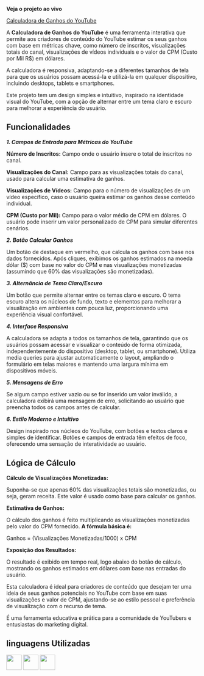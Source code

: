 **Veja o projeto ao vivo**

[Calculadora de Ganhos do YouTube](https://ninja1375.github.io/Calculadora-de-ganhos-do-youtube/)

A **Calculadora de Ganhos do YouTube** é uma ferramenta interativa que permite aos criadores de conteúdo do YouTube estimar os seus ganhos com base em métricas chave, como número de inscritos, visualizações totais do canal, visualizações de vídeos individuais e o valor de CPM (Custo por Mil R$) em dólares. 

A calculadora é responsiva, adaptando-se a diferentes tamanhos de tela para que os usuários possam acessá-la e utilizá-la em qualquer dispositivo, incluindo desktops, tablets e smartphones.

Este projeto tem um design simples e intuitivo, inspirado na identidade visual do YouTube, com a opção de alternar entre um tema claro e escuro para melhorar a experiência do usuário.

## Funcionalidades ##

***1. Campos de Entrada para Métricas do YouTube***

**Número de Inscritos:** Campo onde o usuário insere o total de inscritos no canal.

**Visualizações do Canal:** Campo para as visualizações totais do canal, usado para calcular uma estimativa de ganhos.

**Visualizações de Vídeos:** Campo para o número de visualizações de um vídeo específico, caso o usuário queira estimar os ganhos desse conteúdo individual.

**CPM (Custo por Mil):** Campo para o valor médio de CPM em dólares. O usuário pode inserir um valor personalizado de CPM para simular diferentes cenários.

***2. Botão Calcular Ganhos***

Um botão de destaque em vermelho, que calcula os ganhos com base nos dados fornecidos. Após cliques, exibimos os ganhos estimados na moeda dólar ($) com base no valor do CPM e nas visualizações monetizadas (assumindo que 60% das visualizações são monetizadas).

***3. Alternância de Tema Claro/Escuro***

Um botão que permite alternar entre os temas claro e escuro. O tema escuro altera os núcleos de fundo, texto e elementos para melhorar a visualização em ambientes com pouca luz, proporcionando uma experiência visual confortável.

***4. Interface Responsiva***

A calculadora se adapta a todos os tamanhos de tela, garantindo que os usuários possam acessar e visualizar o conteúdo de forma otimizada, independentemente do dispositivo (desktop, tablet, ou smartphone).
Utiliza media queries para ajustar automaticamente o layout, ampliando o formulário em telas maiores e mantendo uma largura mínima em dispositivos móveis.

***5. Mensagens de Erro***

Se algum campo estiver vazio ou se for inserido um valor inválido, a calculadora exibirá uma mensagem de erro, solicitando ao usuário que preencha todos os campos antes de calcular.

***6. Estilo Moderno e Intuitivo***

Design inspirado nos núcleos do YouTube, com botões e textos claros e simples de identificar. Botões e campos de entrada têm efeitos de foco, oferecendo uma sensação de interatividade ao usuário.

## Lógica de Cálculo ##

**Cálculo de Visualizações Monetizadas:**

Suponha-se que apenas 60% das visualizações totais são monetizadas, ou seja, geram receita. Este valor é usado como base para calcular os ganhos.

**Estimativa de Ganhos:**

O cálculo dos ganhos é feito multiplicando as visualizações monetizadas pelo valor do CPM fornecido. **A fórmula básica é:**

Ganhos = (Visualizações Monetizadas/1000) x CPM
 
**Exposição dos Resultados:**

O resultado é exibido em tempo real, logo abaixo do botão de cálculo, mostrando os ganhos estimados em dólares com base nas entradas do usuário.

Esta calculadora é ideal para criadores de conteúdo que desejam ter uma ideia de seus ganhos potenciais no YouTube com base em suas visualizações e valor de CPM, ajustando-se ao estilo pessoal e preferência de visualização com o recurso de tema.

É uma ferramenta educativa e prática para a comunidade de YouTubers e entusiastas do marketing digital.

## linguagens Utilizadas ##

<a href="https://programartudo.blogspot.com/2024/05/html-o-que-e-e-qual-sua-funcionalidade.html?m=1" target="_blank"><img loading="lazy" src="https://cdn.jsdelivr.net/gh/devicons/devicon/icons/html5/html5-original.svg" width="40" height="40"/></a> <a href="https://programartudo.blogspot.com/2024/05/css-significado-e-funcionalidade.html?m=1" target="_blank"><img loading="lazy" src="https://cdn.jsdelivr.net/gh/devicons/devicon/icons/css3/css3-original.svg" width="40" height="40"/></a> <a href="https://programartudo.blogspot.com/2024/05/javascript-significado-e-funcionalidade.html?m=1" target="_blank"><img loading="lazy" src="https://cdn.jsdelivr.net/gh/devicons/devicon/icons/javascript/javascript-original.svg" width="40" height="40"/></a>
